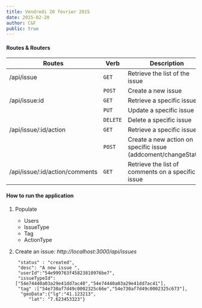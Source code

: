 ```yaml
---
title: Vendredi 20 février 2015
date: 2015-02-20
author: C&F
public: true
---
```


#### Routes & Routers 

|Routes					| Verb     | Description |
|-------				|----------|--------
|/api/issue				| `GET`    | Retrieve the list of the issue
|						| `POST`   | Create a new issue
|/api/issue:id			| `GET`    | Retrieve a specific issue
|						| `PUT`    | Update a specific issue
|						| `DELETE` | Delete a specific issue
|/api/issue/:id/action 	| `GET`    | Retrieve a specific issue
|						| `POST`   | Create a new action on specific issue (addcoment/changeStatus)		
|/api/issue/:id/action/comments	| `GET` | Retrieve the list of comments on a specific issue


#### How to run the application

1. Populate
	 * Users
	 * IssueType
	 * Tag
	 * ActionType

0. Create an issue: *http://localhost:3000/api/issues*
    	 
    	"status" : "created",
    	"desc": "A new issue ",       	 
    	"userId":"54e999763f45823810976be7",
    	"issueTypeId": ["54e74440a03a29e41dd7ac40","54e74440a03a29e41dd7ac41"],
    	"tag" :["54e730af7d49c0002325c66e","54e730af7d49c0002325c673"],    
     	 "geoData":{"lg":"41.123213",
         	"lat": "7.623453323"}
